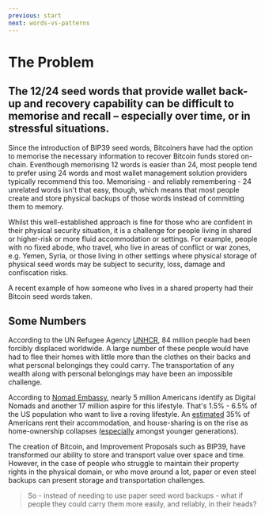 ```yaml
---
previous: start
next: words-vs-patterns
---
```


# The Problem

## The 12/24 seed words that provide wallet back-up and recovery capability can be difficult to memorise and recall – especially over time, or in stressful situations.

Since the introduction of BIP39 seed words, Bitcoiners have had the option to memorise the necessary information to recover Bitcoin funds stored on-chain. Eventhough memorising 12 words is easier than 24, most people tend to prefer using 24 words and most wallet management solution providers typically recommend this too. Memorising - and reliably remembering - 24 unrelated words isn't that easy, though, which means that most people create and store physical backups of those words instead of committing them to memory.

Whilst this well-established approach is fine for those who are confident in their physical security situation, it is a challenge for people living in shared or higher-risk or more fluid accommodation or settings. For example, people with no fixed abode, who travel, who live in areas of conflict or war zones, e.g. Yemen, Syria, or those living in other settings where physical storage of physical seed words may be subject to security, loss, damage and confiscation risks.

A recent example of how someone who lives in a shared property had their Bitcoin seed words taken.

## Some Numbers

According to the UN Refugee Agency [UNHCR](https://www.unhcr.org/refugee-statistics), 84 million people had been forcibly displaced worldwide. A large number of these people would have had to flee their homes with little more than the clothes on their backs and what personal belongings they could carry. The transportation of any wealth along with personal belongings may have been an impossible challenge.

According to [Nomad Embassy](https://nomadsembassy.com/how-many-digital-nomads-are-there), nearly 5 million Americans identify as Digital Nomads and another 17 million aspire for this lifestyle. That's 1.5% - 6.5% of the US population who want to live a roving lifestyle.
An [estimated](https://ipropertymanagement.com/research/renting-statistics) 35% of Americans rent their accommodation, and house-sharing is on the rise as home-ownership collapses ([especially](https://www.stylist.co.uk/life/houseshares-pros-cons-having-flatmates-generation-rent/258346) amongst younger generations).

The creation of Bitcoin, and Improvement Proposals such as BIP39, have transformed our ability to store and transport value over space and time. However, in the case of people who struggle to maintain their property rights in the physical domain, or who move around a lot, paper or even steel backups can present storage and transportation challenges.

> So - instead of needing to use paper seed word backups - what if people they could carry them more easily, and reliably, in their heads?
